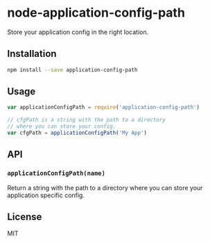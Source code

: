 # node-application-config-path

Store your application config in the right location.

## Installation

```bash
npm install --save application-config-path
```

## Usage

```javascript
var applicationConfigPath = require('application-config-path')

// cfgPath is a string with the path to a directory
// where you can store your config.
var cfgPath = applicationConfigPath('My App')
```

## API

### `applicationConfigPath(name)`

Return a string with the path to a directory where you can store your
application specific config.

## License

MIT
